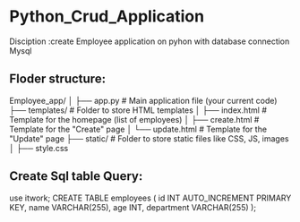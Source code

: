 # Python_Crud_Application
Disciption :create Employee application on pyhon with database connection Mysql

## Floder structure:

Employee_app/ 
│ 
├── app.py                # Main application file (your current code)
├── templates/            # Folder to store HTML templates
│   ├── index.html        # Template for the homepage (list of employees)
│   ├── create.html       # Template for the "Create" page
│   └── update.html       # Template for the "Update" page
├── static/               # Folder to store static files like CSS, JS, images
│   ├── style.css

## Create Sql table Query:

use itwork;
CREATE TABLE employees (
    id INT AUTO_INCREMENT PRIMARY KEY,
    name VARCHAR(255),
    age INT,
    department VARCHAR(255)
);

